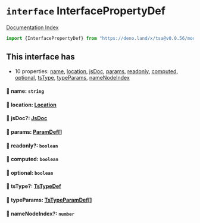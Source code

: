 # `interface` InterfacePropertyDef

[Documentation Index](../README.md)

```ts
import {InterfacePropertyDef} from "https://deno.land/x/tsa@v0.0.56/mod.ts"
```

## This interface has

- 10 properties:
[name](#-name-string),
[location](#-location-location),
[jsDoc](#-jsdoc-jsdoc),
[params](#-params-paramdef),
[readonly](#-readonly-boolean),
[computed](#-computed-boolean),
[optional](#-optional-boolean),
[tsType](#-tstype-tstypedef),
[typeParams](#-typeparams-tstypeparamdef),
[nameNodeIndex](#-namenodeindex-number)


#### 📄 name: `string`



#### 📄 location: [Location](../interface.Location/README.md)



#### 📄 jsDoc?: [JsDoc](../interface.JsDoc/README.md)



#### 📄 params: [ParamDef](../type.ParamDef/README.md)\[]



#### 📄 readonly?: `boolean`



#### 📄 computed: `boolean`



#### 📄 optional: `boolean`



#### 📄 tsType?: [TsTypeDef](../type.TsTypeDef/README.md)



#### 📄 typeParams: [TsTypeParamDef](../interface.TsTypeParamDef/README.md)\[]



#### 📄 nameNodeIndex?: `number`



